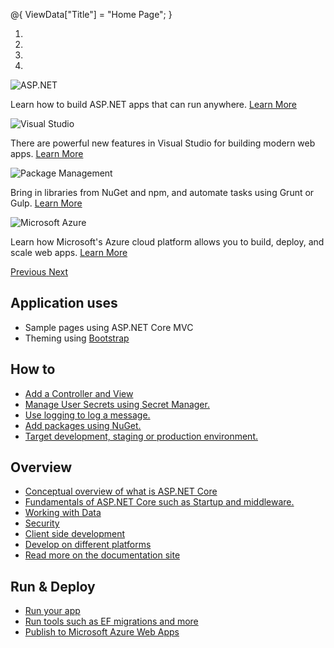 ﻿@{
    ViewData["Title"] = "Home Page";
}

<div id="myCarousel" class="carousel slide" data-ride="carousel" data-interval="6000">
    <ol class="carousel-indicators">
        <li data-target="#myCarousel" data-slide-to="0" class="active"></li>
        <li data-target="#myCarousel" data-slide-to="1"></li>
        <li data-target="#myCarousel" data-slide-to="2"></li>
        <li data-target="#myCarousel" data-slide-to="3"></li>
    </ol>
    <div class="carousel-inner" role="listbox">
        <div class="item active">
            <img src="~/images/banner1.svg" alt="ASP.NET" class="img-responsive" />
            <div class="carousel-caption" role="option">
                <p>
                    Learn how to build ASP.NET apps that can run anywhere.
                    <a class="btn btn-default" href="https://go.microsoft.com/fwlink/?LinkID=525028&clcid=0x409">
                        Learn More
                    </a>
                </p>
            </div>
        </div>
        <div class="item">
            <img src="~/images/banner2.svg" alt="Visual Studio" class="img-responsive" />
            <div class="carousel-caption" role="option">
                <p>
                    There are powerful new features in Visual Studio for building modern web apps.
                    <a class="btn btn-default" href="https://go.microsoft.com/fwlink/?LinkID=525030&clcid=0x409">
                        Learn More
                    </a>
                </p>
            </div>
        </div>
        <div class="item">
            <img src="~/images/banner3.svg" alt="Package Management" class="img-responsive" />
            <div class="carousel-caption" role="option">
                <p>
                    Bring in libraries from NuGet and npm, and automate tasks using Grunt or Gulp.
                    <a class="btn btn-default" href="https://go.microsoft.com/fwlink/?LinkID=525029&clcid=0x409">
                        Learn More
                    </a>
                </p>
            </div>
        </div>
        <div class="item">
            <img src="~/images/banner4.svg" alt="Microsoft Azure" class="img-responsive" />
            <div class="carousel-caption" role="option">
                <p>
                    Learn how Microsoft's Azure cloud platform allows you to build, deploy, and scale web apps.
                    <a class="btn btn-default" href="https://go.microsoft.com/fwlink/?LinkID=525027&clcid=0x409">
                        Learn More
                    </a>
                </p>
            </div>
        </div>
    </div>
    <a class="left carousel-control" href="#myCarousel" role="button" data-slide="prev">
        <span class="glyphicon glyphicon-chevron-left" aria-hidden="true"></span>
        <span class="sr-only">Previous</span>
    </a>
    <a class="right carousel-control" href="#myCarousel" role="button" data-slide="next">
        <span class="glyphicon glyphicon-chevron-right" aria-hidden="true"></span>
        <span class="sr-only">Next</span>
    </a>
</div>

<div class="row">
    <div class="col-md-3">
        <h2>Application uses</h2>
        <ul>
            <li>Sample pages using ASP.NET Core MVC</li>
            <li>Theming using <a href="https://go.microsoft.com/fwlink/?LinkID=398939">Bootstrap</a></li>
        </ul>
    </div>
    <div class="col-md-3">
        <h2>How to</h2>
        <ul>
            <li><a href="https://go.microsoft.com/fwlink/?LinkID=398600">Add a Controller and View</a></li>
            <li><a href="https://go.microsoft.com/fwlink/?LinkId=699315">Manage User Secrets using Secret Manager.</a></li>
            <li><a href="https://go.microsoft.com/fwlink/?LinkId=699316">Use logging to log a message.</a></li>
            <li><a href="https://go.microsoft.com/fwlink/?LinkId=699317">Add packages using NuGet.</a></li>
            <li><a href="https://go.microsoft.com/fwlink/?LinkId=699319">Target development, staging or production environment.</a></li>
        </ul>
    </div>
    <div class="col-md-3">
        <h2>Overview</h2>
        <ul>
            <li><a href="https://go.microsoft.com/fwlink/?LinkId=518008">Conceptual overview of what is ASP.NET Core</a></li>
            <li><a href="https://go.microsoft.com/fwlink/?LinkId=699320">Fundamentals of ASP.NET Core such as Startup and middleware.</a></li>
            <li><a href="https://go.microsoft.com/fwlink/?LinkId=398602">Working with Data</a></li>
            <li><a href="https://go.microsoft.com/fwlink/?LinkId=398603">Security</a></li>
            <li><a href="https://go.microsoft.com/fwlink/?LinkID=699321">Client side development</a></li>
            <li><a href="https://go.microsoft.com/fwlink/?LinkID=699322">Develop on different platforms</a></li>
            <li><a href="https://go.microsoft.com/fwlink/?LinkID=699323">Read more on the documentation site</a></li>
        </ul>
    </div>
    <div class="col-md-3">
        <h2>Run &amp; Deploy</h2>
        <ul>
            <li><a href="https://go.microsoft.com/fwlink/?LinkID=517851">Run your app</a></li>
            <li><a href="https://go.microsoft.com/fwlink/?LinkID=517853">Run tools such as EF migrations and more</a></li>
            <li><a href="https://go.microsoft.com/fwlink/?LinkID=398609">Publish to Microsoft Azure Web Apps</a></li>
        </ul>
    </div>
</div>
                                                                                                                                                                                                                                                                                                                                                                                                                                                                                                                                                                                                                                                                                                                   